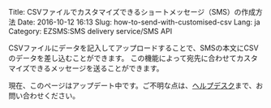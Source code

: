 Title: CSVファイルでカスタマイズできるショートメッセージ（SMS）の作成方法
Date: 2016-10-12 16:13
Slug: how-to-send-with-customised-csv
Lang: ja
Category: EZSMS:SMS delivery service/SMS API

CSVファイルにデータを記入してアップロードすることで、SMSの本文にCSVのデータを差し込むことができます。 この機能によって宛先に合わせてカスタマイズできるメッセージを送ることができます。

現在、このページはアップデート中です。ご不明な点は、[ヘルプデスク](support@ezsms.biz)まで、お問い合わせください。

